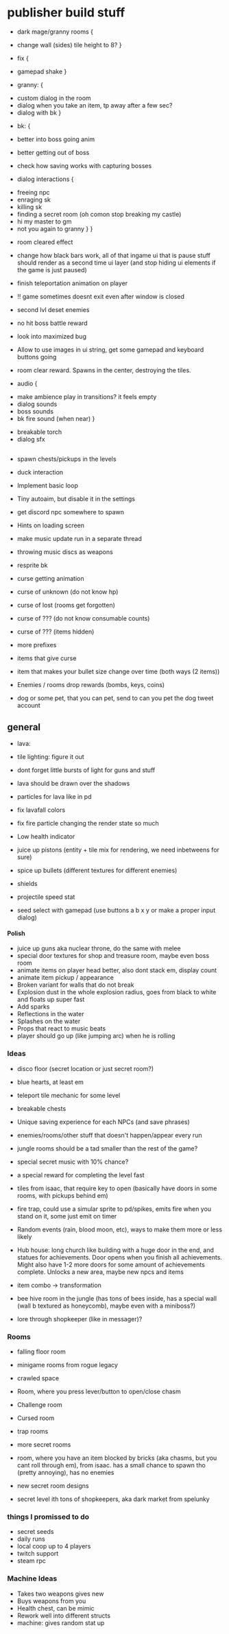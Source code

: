 # publisher build stuff

* dark mage/granny rooms {
 + change wall (sides) tile height to 8?
}

* fix {
 + gamepad shake
}

* granny: {
 + custom dialog in the room
 + dialog when you take an item, tp away after a few sec? 
 + dialog with bk
}

* bk: {
 + better into boss going anim
 + better getting out of boss
 + check how saving works with capturing bosses
 
 + dialog interactions {
  - freeing npc
  - enraging sk 
  - killing sk
  - finding a secret room (oh comon stop breaking my castle)
  - hi my master to gm
  - not you again to granny
 }
}

* room cleared effect

* change how black bars work, all of that ingame ui that is pause stuff should render as a second time ui layer (and stop hiding ui elements if the game is just paused)
* finish teleportation animation on player

* !! game sometimes doesnt exit even after window is closed

* second lvl deset enemies
 + no hit boss battle reward

* look into maximized bug
* Allow to use images in ui string, get some gamepad and keyboard buttons going
* room clear reward. Spawns in the center, destroying the tiles. 

* audio {
 + make ambience play in transitions? it feels empty
 + dialog sounds
 + boss sounds
 + bk fire sound (when near)
}

* breakable torch
* dialog sfx

##


* spawn chests/pickups in the levels

* duck interaction
* Implement basic loop
* Tiny autoaim, but disable it in the settings
* get discord npc somewhere to spawn
* Hints on loading screen  
* make music update run in a separate thread
* throwing music discs as weapons
* resprite bk
* curse getting animation

* curse of unknown (do not know hp)
* curse of lost (rooms get forgotten)   
* curse of ??? (do not know consumable counts)
* curse of ??? (items hidden)
* more prefixes

* items that give curse
* item that makes your bullet size change over time (both ways (2 items))

* Enemies / rooms drop rewards (bombs, keys, coins)

* dog or some pet, that you can pet, send to can you pet the dog tweet account

## general

+ lava:
 * tile lighting: figure it out
 * dont forget little bursts of light for guns and stuff
 * lava should be drawn over the shadows
 * particles for lava like in pd
 * fix lavafall colors
 * fix fire particle changing the render state so much

* Low health indicator
* juice up pistons (entity + tile mix for rendering, we need inbetweens for sure)
* spice up bullets (different textures for different enemies)
* shields

* projectile speed stat
* seed select with gamepad (use buttons a b x y or make a proper input dialog)

#### Polish

* juice up guns aka nuclear throne, do the same with melee
* special door textures for shop and treasure room, maybe even boss room 
* animate items on player head better, also dont stack em, display count 
* animate item pickup / appearance
* Broken variant for walls that do not break
* Explosion dust in the whole explosion radius, goes from black to white and floats up super fast
* Add sparks
* Reflections in the water
* Splashes on the water
* Props that react to music beats
* player should go up (like jumping arc) when he is rolling

### Ideas

* disco floor (secret location or just secret room?)
* blue hearts, at least em

* teleport tile mechanic for some level
* breakable chests
* Unique saving experience for each NPCs (and save phrases)
* enemies/rooms/other stuff that doesn't happen/appear every run

* jungle rooms should be a tad smaller than the rest of the game?
* special secret music with 10% chance?
* a special reward for completing the level fast

* tiles from isaac, that require key to open (basically have doors in some rooms, with pickups behind em)
* fire trap, could use a simular sprite to pd/spikes, emits fire when you stand on it, some just emit on timer
* Random events (rain, blood moon, etc), ways to make them more or less likely
* Hub house: long church like building with a huge door in the end, and statues for achievements. Door opens when you finish all achievements. Might also have 1-2 more doors for some amount of achievements complete. Unlocks a new area, maybe new npcs and items
* item combo -> transformation
* bee hive room in the jungle (has tons of bees inside, has a special wall (wall b textured as honeycomb), maybe even with a miniboss?)
* lore through shopkeeper (like in messager)?

### Rooms

* falling floor room
* minigame rooms from rogue legacy
* crawled space
* Room, where you press lever/button to open/close chasm
* Challenge room
* Cursed room
* trap rooms
* more secret rooms
* room, where you have an item blocked by bricks (aka chasms, but you cant roll through em), from isaac. has a small chance to spawn tho (pretty annoying), has no enemies
* new secret room designs

* secret level ith tons of shopkeepers, aka dark market from spelunky

### things I promissed to do

* secret seeds
* daily runs
* local coop up to 4 players
* twitch support
* steam rpc

### Machine Ideas

* Takes two weapons gives new 
* Buys weapons from you
* Health chest, can be mimic 
* Rework well into different structs
* machine: gives random stat up
